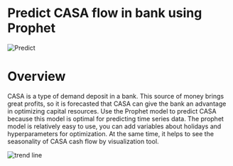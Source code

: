 # Predict CASA flow in bank using Prophet

![Predict](https://github.com/ngocnguyen128/predict_casa_bank_2024/assets/144658726/c891799e-ecd3-4719-9a28-88f72f204e53)

# Overview

CASA is a type of demand deposit in a bank. This source of money brings great profits, so it is forecasted that CASA can give the bank an advantage in optimizing capital resources.
Use the Prophet model to predict CASA because this model is optimal for predicting time series data.
The prophet model is relatively easy to use, you can add variables about holidays and hyperparameters for optimization. At the same time, it helps to see the seasonality of CASA cash flow by visualization tool.

![trend line](https://github.com/ngocnguyen128/predict_casa_bank_2024/assets/144658726/91bf3a25-d072-41ad-9438-98a921224911)
